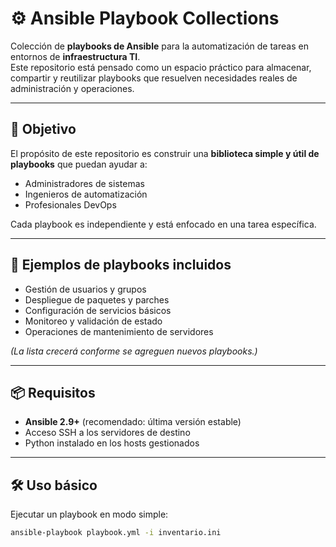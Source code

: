 # ⚙️ Ansible Playbook Collections

Colección de **playbooks de Ansible** para la automatización de tareas en entornos de **infraestructura TI**.  
Este repositorio está pensado como un espacio práctico para almacenar, compartir y reutilizar playbooks que resuelven necesidades reales de administración y operaciones.  

---

## 📌 Objetivo
El propósito de este repositorio es construir una **biblioteca simple y útil de playbooks** que puedan ayudar a:  
- Administradores de sistemas  
- Ingenieros de automatización  
- Profesionales DevOps  

Cada playbook es independiente y está enfocado en una tarea específica.  

---

## 🚀 Ejemplos de playbooks incluidos
- Gestión de usuarios y grupos  
- Despliegue de paquetes y parches  
- Configuración de servicios básicos  
- Monitoreo y validación de estado  
- Operaciones de mantenimiento de servidores  

*(La lista crecerá conforme se agreguen nuevos playbooks.)*  

---

## 📦 Requisitos
- **Ansible 2.9+** (recomendado: última versión estable)  
- Acceso SSH a los servidores de destino  
- Python instalado en los hosts gestionados  

---

## 🛠️ Uso básico
Ejecutar un playbook en modo simple:  

```bash
ansible-playbook playbook.yml -i inventario.ini
